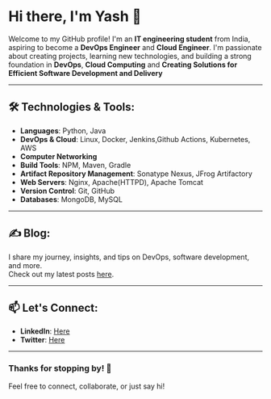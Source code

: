 # Hi there, I'm Yash 👋

Welcome to my GitHub profile! I'm an **IT engineering student** from India, aspiring to become a **DevOps Engineer** and **Cloud Engineer**. I'm passionate about creating projects, learning new technologies, and building a strong foundation in **DevOps**, **Cloud Computing** and **Creating Solutions for Efficient Software Development and Delivery** 

---

## 🛠️ Technologies & Tools:
- **Languages**: Python, Java
- **DevOps & Cloud**: Linux, Docker, Jenkins,Github Actions, Kubernetes, AWS
- **Computer Networking**
- **Build Tools**: NPM, Maven, Gradle
- **Artifact Repository Management**: Sonatype Nexus, JFrog Artifactory
- **Web Servers**: Nginx, Apache(HTTPD), Apache Tomcat
- **Version Control**: Git, GitHub
- **Databases**: MongoDB, MySQL

---

## ✍️ Blog:
I share my journey, insights, and tips on DevOps, software development, and more.  
Check out my latest posts [here](https://yashpatilofficial.hashnode.dev/).


---

## 📫 Let's Connect:
- **LinkedIn**: [Here](https://www.linkedin.com/in/yash-patil-24112a258/)
- **Twitter**: [Here](https://x.com/YashPatil_04)

---

### Thanks for stopping by! 🚀
Feel free to connect, collaborate, or just say hi!

